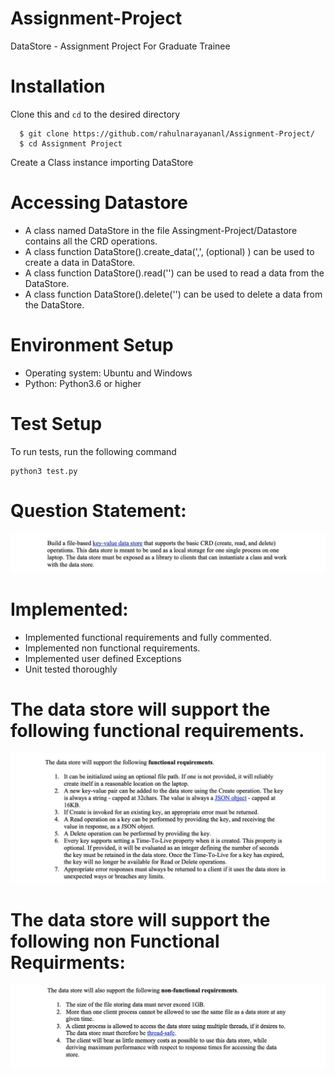 # Assignment-Project
DataStore - Assignment Project For Graduate Trainee 
 
 # Installation
 Clone this and ``` cd ``` to the desired directory
 ```
   $ git clone https://github.com/rahulnarayananl/Assignment-Project/
   $ cd Assignment Project
 ```
 Create a Class instance importing DataStore
 
 # Accessing Datastore
 
- A class named DataStore in the file Assingment-Project/Datastore contains all the CRD operations.
- A class function DataStore().create_data('<key>,<json-value-data>', (optional) <datastore directory>) can be used to create a data in DataStore.
- A class function DataStore().read('<key>') can be used to read a data from the DataStore.
- A class function DataStore().delete('<key>') can be used to delete a data from the DataStore.
 
 
# Environment Setup

- Operating system: Ubuntu and Windows
- Python: Python3.6 or higher

# Test Setup
 To run tests, run the following command
``` 
python3 test.py
```

# Question Statement:

<div align="center" width="250px" height="400px">
    <img src="Screenshots/engg1.jpg"</img>
 </div>
 
# Implemented:

- Implemented functional requirements and fully commented.
- Implemented non functional requirements.
- Implemented user defined Exceptions
- Unit tested thoroughly


# The data store will support the following functional requirements.

 
 <div align="center" width="250px" height="400px">
    <img src="Screenshots/engg2.jpg"</img>
 </div>
  
 
# The data store will support the following non Functional Requirments:


 <div align="center" width="250px" height="400px">
    <img src="Screenshots/engg3.jpg"</img>
</div>



